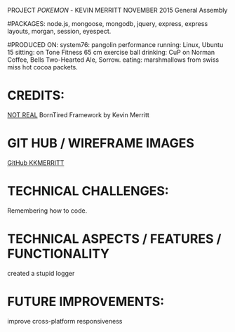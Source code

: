 PROJECT *POKEMON* - KEVIN MERRITT
NOVEMBER 2015
General Assembly

#PACKAGES:
node.js, mongoose, mongodb, jquery, express, express layouts, morgan, session, eyespect.

#PRODUCED ON:
system76: pangolin performance
running: Linux, Ubuntu 15
sitting: on Tone Fitness 65 cm exercise ball
drinking: CuP on Norman Coffee, Bells Two-Hearted Ale, Sorrow.
eating: marshmallows from swiss miss hot cocoa packets.

# CREDITS:
[NOT REAL](http://borntired.net/) BornTired Framework by Kevin Merritt


# GIT HUB / WIREFRAME IMAGES
[GitHub KKMERRITT](https://github.com/kkmerritt/pokemon)

# TECHNICAL CHALLENGES:
Remembering how to code.

# TECHNICAL ASPECTS / FEATURES / FUNCTIONALITY
created a stupid logger

# FUTURE IMPROVEMENTS:
improve cross-platform responsiveness
